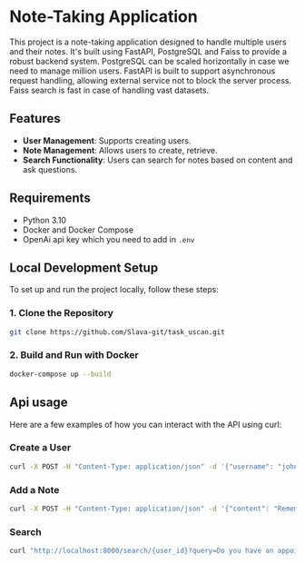 # Note-Taking Application

This project is a note-taking application designed to handle multiple users and their notes. It's built using FastAPI, PostgreSQL and Faiss to provide a robust backend system. 
PostgreSQL can be scaled horizontally in case we need to manage million users.
FastAPI is built to support asynchronous request handling, allowing external service not to block the server process. 
Faiss search is fast in case of handling vast datasets.

## Features

- **User Management**: Supports creating users.
- **Note Management**: Allows users to create, retrieve.
- **Search Functionality**: Users can search for notes based on content and ask questions.

## Requirements

- Python 3.10
- Docker and Docker Compose
- OpenAi api key which you need to add in `.env`

## Local Development Setup

To set up and run the project locally, follow these steps:

### 1. Clone the Repository

```bash
git clone https://github.com/Slava-git/task_uscan.git
```
### 2. Build and Run with Docker

```bash
docker-compose up --build
```

## Api usage
Here are a few examples of how you can interact with the API using curl:
### Create a User
```bash
curl -X POST -H "Content-Type: application/json" -d '{"username": "john", "email": "john@example.com"}' http://localhost:8000/users/
```

### Add a Note
```bash
curl -X POST -H "Content-Type: application/json" -d '{"content": "Remember the milk"}' http://localhost:8000/notes/?user_id=1
```
### Search
```bash
curl "http://localhost:8000/search/{user_id}?query=Do you have an appointment to dentist?"
```
